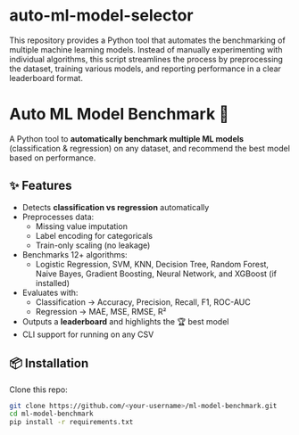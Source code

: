 # auto-ml-model-selector
This repository provides a Python tool that automates the benchmarking of multiple machine learning models. Instead of manually experimenting with individual algorithms, this script streamlines the process by preprocessing the dataset, training various models, and reporting performance in a clear leaderboard format.  
# Auto ML Model Benchmark 🚀

A Python tool to **automatically benchmark multiple ML models** (classification & regression) on any dataset, and recommend the best model based on performance.

## ✨ Features
- Detects **classification vs regression** automatically
- Preprocesses data:
  - Missing value imputation
  - Label encoding for categoricals
  - Train-only scaling (no leakage)
- Benchmarks 12+ algorithms:
  - Logistic Regression, SVM, KNN, Decision Tree, Random Forest, Naive Bayes, Gradient Boosting, Neural Network, and XGBoost (if installed)
- Evaluates with:
  - Classification → Accuracy, Precision, Recall, F1, ROC-AUC
  - Regression → MAE, MSE, RMSE, R²
- Outputs a **leaderboard** and highlights the 🏆 best model
- CLI support for running on any CSV

## 📦 Installation
Clone this repo:
```bash
git clone https://github.com/<your-username>/ml-model-benchmark.git
cd ml-model-benchmark
pip install -r requirements.txt
